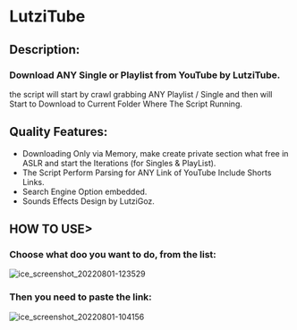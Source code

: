 # LutziTube
## Description:
### Download ANY Single or Playlist from YouTube by LutziTube.
the script will start by crawl grabbing ANY Playlist / Single and then will Start to Download to Current Folder Where The Script Running.

## Quality Features:
* Downloading Only via Memory, make create private section what free in ASLR and start the Iterations (for Singles & PlayList).
* The Script Perform Parsing for ANY Link of YouTube Include Shorts Links.
* Search Engine Option embedded.
* Sounds Effects Design by LutziGoz.


## HOW TO USE>
### Choose what doo you want to do, from the list:
![ice_screenshot_20220801-123529](https://user-images.githubusercontent.com/45577616/182119646-32be9009-dd5c-4eaa-bc15-18bac3b674f4.png)
### Then you need to paste the link:
![ice_screenshot_20220801-104156](https://user-images.githubusercontent.com/45577616/182098424-3e84d1e3-8276-44a5-863d-81d4c137ebcf.png)

